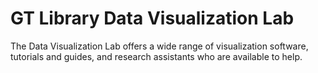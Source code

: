 # GT Library Data Visualization Lab
The Data Visualization Lab offers a wide range of visualization software, tutorials and guides, and research assistants who are available to help.
